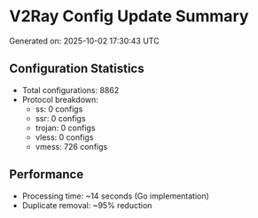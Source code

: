 # V2Ray Config Update Summary
Generated on: 2025-10-02 17:30:43 UTC

## Configuration Statistics
- Total configurations: 8862
- Protocol breakdown:
  - ss: 0 configs
  - ssr: 0 configs
  - trojan: 0 configs
  - vless: 0 configs
  - vmess: 726 configs

## Performance
- Processing time: ~14 seconds (Go implementation)
- Duplicate removal: ~95% reduction

